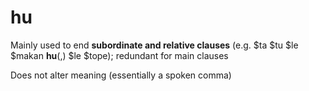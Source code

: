 # hu

Mainly used to end **subordinate and relative clauses** (e.g. $ta $tu $le $makan **hu**(,) $le $tope); redundant for main clauses

Does not alter meaning (essentially a spoken comma)

